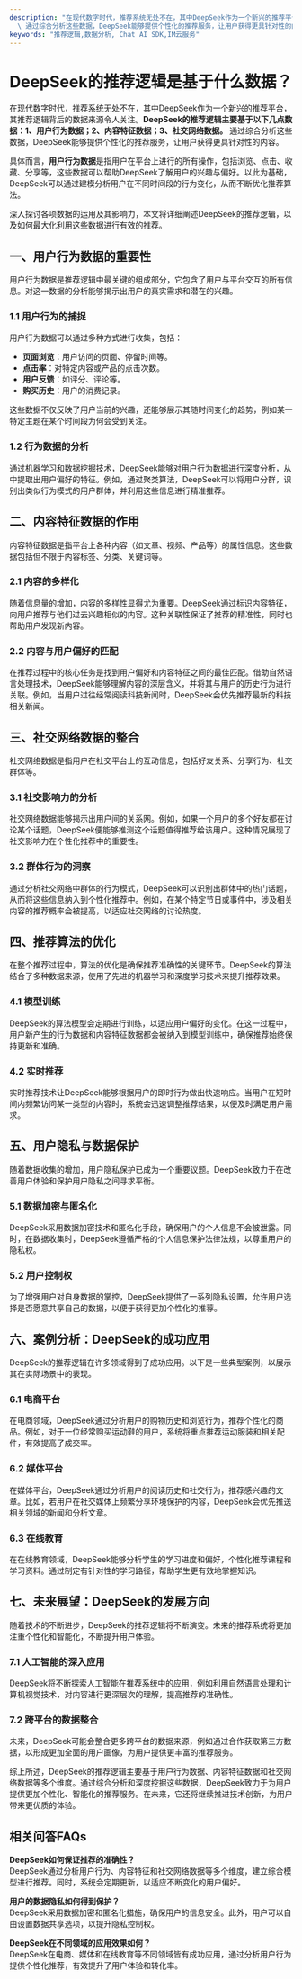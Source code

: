 ```yaml
---
description: "在现代数字时代，推荐系统无处不在，其中DeepSeek作为一个新兴的推荐平台，其推荐逻辑背后的数据来源令人关注。**DeepSeek的推荐逻辑主要基于以下几点数据：1、用户行为数据；2、内容特征数据；3、社交网络数据。**\
  \ 通过综合分析这些数据，DeepSeek能够提供个性化的推荐服务，让用户获得更具针对性的内容。"
keywords: "推荐逻辑,数据分析, Chat AI SDK,IM云服务"
---
```

# DeepSeek的推荐逻辑是基于什么数据？

在现代数字时代，推荐系统无处不在，其中DeepSeek作为一个新兴的推荐平台，其推荐逻辑背后的数据来源令人关注。**DeepSeek的推荐逻辑主要基于以下几点数据：1、用户行为数据；2、内容特征数据；3、社交网络数据。** 通过综合分析这些数据，DeepSeek能够提供个性化的推荐服务，让用户获得更具针对性的内容。

具体而言，**用户行为数据**是指用户在平台上进行的所有操作，包括浏览、点击、收藏、分享等，这些数据可以帮助DeepSeek了解用户的兴趣与偏好。以此为基础，DeepSeek可以通过建模分析用户在不同时间段的行为变化，从而不断优化推荐算法。

深入探讨各项数据的运用及其影响力，本文将详细阐述DeepSeek的推荐逻辑，以及如何最大化利用这些数据进行有效的推荐。

## 一、用户行为数据的重要性

用户行为数据是推荐逻辑中最关键的组成部分，它包含了用户与平台交互的所有信息。对这一数据的分析能够揭示出用户的真实需求和潜在的兴趣。

### 1.1 用户行为的捕捉

用户行为数据可以通过多种方式进行收集，包括：

- **页面浏览**：用户访问的页面、停留时间等。
- **点击率**：对特定内容或产品的点击次数。
- **用户反馈**：如评分、评论等。
- **购买历史**：用户的消费记录。

这些数据不仅反映了用户当前的兴趣，还能够展示其随时间变化的趋势，例如某一特定主题在某个时间段为何会受到关注。

### 1.2 行为数据的分析

通过机器学习和数据挖掘技术，DeepSeek能够对用户行为数据进行深度分析，从中提取出用户偏好的特征。例如，通过聚类算法，DeepSeek可以将用户分群，识别出类似行为模式的用户群体，并利用这些信息进行精准推荐。

## 二、内容特征数据的作用

内容特征数据是指平台上各种内容（如文章、视频、产品等）的属性信息。这些数据包括但不限于内容标签、分类、关键词等。

### 2.1 内容的多样化

随着信息量的增加，内容的多样性显得尤为重要。DeepSeek通过标识内容特征，向用户推荐与他们过去兴趣相似的内容。这种关联性保证了推荐的精准性，同时也帮助用户发现新内容。

### 2.2 内容与用户偏好的匹配

在推荐过程中的核心任务是找到用户偏好和内容特征之间的最佳匹配。借助自然语言处理技术，DeepSeek能够理解内容的深层含义，并将其与用户的历史行为进行关联。例如，当用户过往经常阅读科技新闻时，DeepSeek会优先推荐最新的科技相关新闻。

## 三、社交网络数据的整合

社交网络数据是指用户在社交平台上的互动信息，包括好友关系、分享行为、社交群体等。

### 3.1 社交影响力的分析

社交网络数据能够揭示出用户间的关系网。例如，如果一个用户的多个好友都在讨论某个话题，DeepSeek便能够推测这个话题值得推荐给该用户。这种情况展现了社交影响力在个性化推荐中的重要性。

### 3.2 群体行为的洞察

通过分析社交网络中群体的行为模式，DeepSeek可以识别出群体中的热门话题，从而将这些信息纳入到个性化推荐中。例如，在某个特定节日或事件中，涉及相关内容的推荐概率会被提高，以适应社交网络的讨论热度。

## 四、推荐算法的优化

在整个推荐过程中，算法的优化是确保推荐准确性的关键环节。DeepSeek的算法结合了多种数据来源，使用了先进的机器学习和深度学习技术来提升推荐效果。

### 4.1 模型训练

DeepSeek的算法模型会定期进行训练，以适应用户偏好的变化。在这一过程中，用户新产生的行为数据和内容特征数据都会被纳入到模型训练中，确保推荐始终保持更新和准确。

### 4.2 实时推荐

实时推荐技术让DeepSeek能够根据用户的即时行为做出快速响应。当用户在短时间内频繁访问某一类型的内容时，系统会迅速调整推荐结果，以便及时满足用户需求。

## 五、用户隐私与数据保护

随着数据收集的增加，用户隐私保护已成为一个重要议题。DeepSeek致力于在改善用户体验和保护用户隐私之间寻求平衡。

### 5.1 数据加密与匿名化

DeepSeek采用数据加密技术和匿名化手段，确保用户的个人信息不会被泄露。同时，在数据收集时，DeepSeek遵循严格的个人信息保护法律法规，以尊重用户的隐私权。

### 5.2 用户控制权

为了增强用户对自身数据的掌控，DeepSeek提供了一系列隐私设置，允许用户选择是否愿意共享自己的数据，以便于获得更加个性化的推荐。

## 六、案例分析：DeepSeek的成功应用

DeepSeek的推荐逻辑在许多领域得到了成功应用。以下是一些典型案例，以展示其在实际场景中的表现。

### 6.1 电商平台

在电商领域，DeepSeek通过分析用户的购物历史和浏览行为，推荐个性化的商品。例如，对于一位经常购买运动鞋的用户，系统将重点推荐运动服装和相关配件，有效提高了成交率。

### 6.2 媒体平台

在媒体平台，DeepSeek通过分析用户的阅读历史和社交行为，推荐感兴趣的文章。比如，若用户在社交媒体上频繁分享环境保护的内容，DeepSeek会优先推送相关领域的新闻和分析文章。

### 6.3 在线教育

在在线教育领域，DeepSeek能够分析学生的学习进度和偏好，个性化推荐课程和学习资料。通过制定有针对性的学习路径，帮助学生更有效地掌握知识。

## 七、未来展望：DeepSeek的发展方向

随着技术的不断进步，DeepSeek的推荐逻辑将不断演变。未来的推荐系统将更加注重个性化和智能化，不断提升用户体验。

### 7.1 人工智能的深入应用

DeepSeek将不断探索人工智能在推荐系统中的应用，例如利用自然语言处理和计算机视觉技术，对内容进行更深层次的理解，提高推荐的准确性。

### 7.2 跨平台的数据整合

未来，DeepSeek可能会整合更多跨平台的数据来源，例如通过合作获取第三方数据，以形成更加全面的用户画像，为用户提供更丰富的推荐服务。

综上所述，DeepSeek的推荐逻辑主要基于用户行为数据、内容特征数据和社交网络数据等多个维度。通过综合分析和深度挖掘这些数据，DeepSeek致力于为用户提供更加个性化、智能化的推荐服务。在未来，它还将继续推进技术创新，为用户带来更优质的体验。

## 相关问答FAQs

**DeepSeek如何保证推荐的准确性？**  
DeepSeek通过分析用户行为、内容特征和社交网络数据等多个维度，建立综合模型进行推荐。同时，系统会定期更新，以适应不断变化的用户偏好。

**用户的数据隐私如何得到保护？**  
DeepSeek采用数据加密和匿名化措施，确保用户的信息安全。此外，用户可以自由设置数据共享选项，以提升隐私控制权。

**DeepSeek在不同领域的应用效果如何？**  
DeepSeek在电商、媒体和在线教育等不同领域皆有成功应用，通过分析用户行为提供个性化推荐，有效提升了用户体验和转化率。
